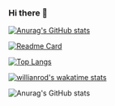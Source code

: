 ### Hi there 👋

<!--
**SKITTLE6969/SKITTLE6969** is a ✨ _special_ ✨ repository because its `README.md` (this file) appears on your GitHub profile.

Here are some ideas to get you started:

- 🔭 I’m currently working on ...
- 🌱 I’m currently learning ...
- 👯 I’m looking to collaborate on ...
- 🤔 I’m looking for help with ...
- 💬 Ask me about ...
- 📫 How to reach me: ...
- 😄 Pronouns: ...
- ⚡ Fun fact: ...
-->
[![Anurag's GitHub stats](https://github-readme-stats.vercel.app/api?username=SKITTLE6969)](https://github.com/SKITTLE6969/github-readme-stats)

[![Readme Card](https://github-readme-stats.vercel.app/api/pin/?username=SKITTLE6969&repo=github-readme-stats)](https://github.com/SKITTLE6969/github-readme-stats)

[![Top Langs](https://github-readme-stats.vercel.app/api/top-langs/?username=SKITTLE6969)](https://github.com/SKITTLE6969/github-readme-stats)

[![willianrod's wakatime stats](https://github-readme-stats.vercel.app/api/wakatime?username=willianrod)](https://github.com/SKITTLE6969/github-readme-stats)

![Anurag's GitHub stats](https://github-readme-stats.vercel.app/api?username=SKITTLE6969&show_icons=true&theme=radical)
